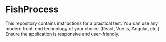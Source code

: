 # FishProcess
This repository contains instructions for a practical test. You can use any modern front-end technology of your choice (React, Vue.js, Angular, etc.). Ensure the application is responsive and user-friendly.
